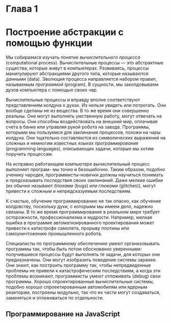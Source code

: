 # Глава 1

# Построение абстракции с помощью функции

Мы собираемся изучать понятие *вычислительного процесса* (computational process). Вычислительные процессы — это абстрактные существа, которые живут в компьютерах. Развиваясь, процессы манипулируют абстракциями другого типа, которые называются *данными* (data). Эволюция процесса направляется набором правил, называемым *программой* (program). В сущности, мы заколдовываем духов компьютера с помощью своих чар.

Вычислительные процессы и вправду вполне соответствуют представлениям колдуна о духах. Их нельзя увидеть или потрогать. Они вообще сделаны не из вещества. В то же время они совершенно реальны. Они могут выполнять умственную работу, могут отвечать на вопросы. Они способны воздействовать на внешний мир, оплачивая счета в банке или управляя рукой робота на заводе. Программы, которыми мы пользуемся для заклинания процессов, похожи на чары колдуна. Они тщательно составляются из символических выражений на сложных и немногим известных *языках программирования* (programming languages), описывающих задачи, которые мы хотим поручить процессам.

На исправно работающем компьютере вычислительный процесс выполняет програм- мы точно и безошибочно. Таким образом, подобно ученику чародея, программисты-новички должны научиться понимать и предсказывать последствия своих заклинаний. Даже мелкие ошибки (их обычно называют *блохами* (bugs) или *глюками* (glitches)), могут привести к сложным и непредсказуемым последствиям.

К счастью, обучение программированию не так опасно, как обучение колдовству, поскольку духи, с которыми мы имеем дело, надежно связаны. В то же время программирование в реальном мире требует осторожности, профессионализма и мудрости. Например, мелкая ошибка в программе автоматизированного проектирования может привести к катастрофе самолета, прорыву плотины или самоуничтожению промышленного робота.

Специалисты по программному обеспечению умеют организовывать программы так, чтобы быть потом обоснованно уверенными: получившиеся процессы будут выполнять те задачи, для которых они предназначены. Они могут изобразить поведение системы заранее. Они знают, как построить программу так, чтобы непредвиденные проблемы не привели к катастрофическим последствиям, а когда эти проблемы возникают, программисты умеют *отлаживать* (debug) свои программы. Хорошо спроектированные вычислительные системы, подобно хорошо спроектированным автомобилям или ядерным реакторам, построены модульно, так что их части могут создаваться, заменяться и отлаживаться по отдельности.

## Программирование на JavaScript
